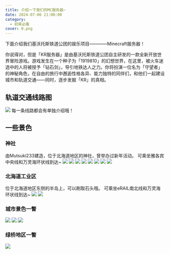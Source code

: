 ```yaml
---
title: 介绍一下我们的MC服务器~
date: 2024-07-06 21:00:00
category:
  - 初来必看
cover: 0.png
---
```

下面介绍我们基沃托斯铁道公团的娱乐项目————Minecraft服务器！

你说得对，但是「KR服务器」是由基沃托斯铁道公团自主研发的一款全新开放世界冒险游戏。游戏发生在一个种子为「1919810」的幻想世界，在这里，被火车迷选中的人将被授予「钻石剑」，导引地铁达人之力。你将扮演一位名为「守望者」的神秘角色，在自由的旅行中邂逅性格各异、能力独特的同伴们，和他们一起建设城市和轨道交通——同时，逐步发掘「KR」的真相。

## 轨道交通线路图
![](routemap.png)
每一条线路都会有单独介绍哦！

## 一些景色
### 神社
由Mutsuki233建造，位于北海道地区的神社，曾举办过新年活动。
可乘坐雅各宾中央线和万灵海环状线到达~
![](1_0.jpg)
![](1_1.jpg)
![](1_2.jpg)
![](1_3.png)
![](1_4.png)
![](1_5.png)
![](1_6.png)
![](1_7.png)

### 北海道工业区
位于北海道地区东侧的半岛上，可以刷取石头哦。
可乘坐eRAIL南北线和万灵海环状线到达~
![](2_1.png)
![](2_2.png)

### 城市景色一瞥
![](3_1.png)
![](3_2.png)
![](3_3.png)

### 绿桥地区一瞥
![](4_1.png)

